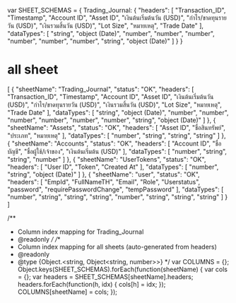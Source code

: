 var SHEET_SCHEMAS = {
    Trading_Journal: {
    "headers": [
      "Transaction_ID",
      "Timestamp",
      "Account ID",
      "Asset ID",
      "เงินต้นเริ่มต้นวัน (USD)",
      "กำไร/ขาดทุนรายวัน (USD)",
      "เงินรวมสิ้นวัน (USD)",
      "Lot Size",
      "หมายเหตุ",
      "Trade Date"
    ],
    "dataTypes": [
      "string",
      "object (Date)",
      "number",
      "number",
      "number",
      "number",
      "number",
      "number",
      "string",
      "object (Date)"
    ]
  }
}

# all sheet 
[
  {
    "sheetName": "Trading_Journal",
    "status": "OK",
    "headers": [
      "Transaction_ID",
      "Timestamp",
      "Account ID",
      "Asset ID",
      "เงินต้นเริ่มต้นวัน (USD)",
      "กำไร/ขาดทุนรายวัน (USD)",
      "เงินรวมสิ้นวัน (USD)",
      "Lot Size",
      "หมายเหตุ",
      "Trade Date"
    ],
    "dataTypes": [
      "string",
      "object (Date)",
      "number",
      "number",
      "number",
      "number",
      "number",
      "number",
      "string",
      "object (Date)"
    ]
  },
  {
    "sheetName": "Assets",
    "status": "OK",
    "headers": [
      "Asset ID",
      "ชื่อสินทรัพย์",
      "ประเภท",
      "หมายเหตุ"
    ],
    "dataTypes": [
      "number",
      "string",
      "string",
      "string"
    ]
  },
  {
    "sheetName": "Accounts",
    "status": "OK",
    "headers": [
      "Account ID",
      "ชื่อบัญชี",
      "ชื่อผู้ใช้/เจ้าของ",
      "เงินต้นเริ่มต้น (USD)"
    ],
    "dataTypes": [
      "number",
      "string",
      "string",
      "number"
    ]
  },
  {
    "sheetName": "UserTokens",
    "status": "OK",
    "headers": [
      "User ID",
      "Token",
      "Created At"
    ],
    "dataTypes": [
      "number",
      "string",
      "object (Date)"
    ]
  },
  {
    "sheetName": "user",
    "status": "OK",
    "headers": [
      "EmpId",
      "FullNameTH",
      "Email",
      "Role",
      "Userstatus",
      "password",
      "requirePasswordChange",
      "tempPassword"
    ],
    "dataTypes": [
      "number",
      "string",
      "string",
      "string",
      "number",
      "string",
      "string",
      "string"
    ]
  }
]

/**
 * Column index mapping for Trading_Journal
 * @readonly
 */
/**
 * Column index mapping for all sheets (auto-generated from headers)
 * @readonly
 * @type {Object.<string, Object<string, number>>}
 */
var COLUMNS = {};
Object.keys(SHEET_SCHEMAS).forEach(function(sheetName) {
  var cols = {};
  var headers = SHEET_SCHEMAS[sheetName].headers;
  headers.forEach(function(h, idx) { cols[h] = idx; });
  COLUMNS[sheetName] = cols;
});